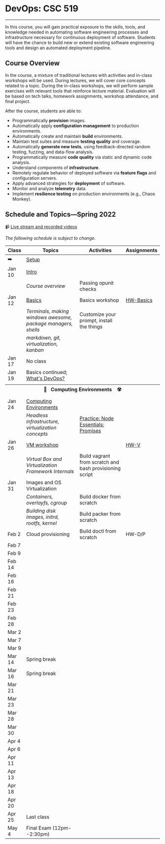 # DevOps: CSC 519
-------------------------

In this course, you will gain practical exposure to the skills, tools, and knowledge needed in automating software engineering processes and infrastructure necessary for continuous deployment of software. Students will have the chance to build new or extend existing software engineering tools and design an automated deployment pipeline.

## Course Overview

In the course, a mixture of traditional lectures with activities and in-class workshops will be used.  During lectures, we will cover core concepts related to a topic. During the in-class workshops, we will perform sample exercises with relevant tools that reinforce lecture material.  Evaluation will be based on tech talks, homework assignments, workshop attendance, and final project.

After the course, students are able to:

* Programmatically **provision** images.
* Automatically apply **configuration management** to production environments.
* Automatically create and maintain **build** environments.
* Maintain test suites and measure **testing quality** and coverage.
* Automatically **generate new tests**, using feedback-directed random testing, fuzzing, and data-flow analysis.
* Programmatically measure **code quality** via static and dynamic code analysis.
* Understand components of **infrastructure**.
* Remotely regulate behavior of deployed software via **feature flags** and configuration servers.
* Apply advanced strategies for **deployment** of software.
* Monitor and analyze **telemetry** data.
* Implement **resilience testing** on production environments (e.g., Chaos Monkey).

## Schedule and Topics—Spring 2022

📹 [Live stream and recorded videos](https://ncsu.hosted.panopto.com/Panopto/Pages/Sessions/List.aspx#folderID=36084064-ad92-4b46-a9d0-adff0182a317)

*The following schedule is subject to change.*

| Class    | Topics                           |  Activities | Assignments       |
|----------|----------------------------------|------------| ----------------  |
|  ➡️       | [Setup](https://devops.docable.cloud/chrisparnin/v/61a94512048892b30f3add22)
| Jan 10   | [Intro](https://docs.google.com/presentation/d/1u17QwNV-msmyFp2WvRciVr_qTnuiT2z5WePoVERsCFE/edit?usp=sharing)
|          | _Course overview_                  | Passing opunit checks 
| Jan 12   | [Basics](Content/Basics/README.md) | Basics workshop | [HW-Basics](HW/HW-Basics.md)
|          | _Terminals, making windows awesome, package managers, shells_  | Customize your prompt, install the things | 
|          | _markdown, git, virtualization, kanban_       |
| Jan 17   | No class
| Jan 19   | Basics continued; [What's DevOps?](https://docs.google.com/presentation/d/1pdykQwiow19pw9ipN7YnqMQ6Nk6Wj_huDM0huZdURBk/edit#slide=id.gb1b1a3196c_1_3)
| <tr><th colspan=4> 🧱&nbsp;&nbsp;&nbsp;Computing Environments&nbsp;&nbsp;&nbsp; ☢️</th></tr> |
| Jan 24   | [Computing Environments](https://docs.google.com/presentation/d/1McFvP0k3o1hhn-0CxQfURYm3H9RQa6dcLxqUuqavF04/edit?usp=sharing)
|          | _Headless infrastructure, virtualization concepts_  | [Practice: Node Essentials: Promises](https://devops.docable.cloud/chrisparnin/v/61a91ec418321edaed0f8ea6) |
| Jan 26   | [VM workshop](https://github.com/CSC-DevOps/VM)                                     |  | [HW-V](HW/HW-V.md)
|          | _Virtual Box and Virtualization Framework Internals_| Build vagrant from scratch and bash provisioning script |
| Jan 31   | Images and OS Virtualization | 
|          | _Containers, overlayfs, cgroup_                | Build docker from scratch |
|          | _Building disk images, initrd, rootfs, kernel_ | Build packer from scratch |
| Feb 2    | Cloud provisioning                             | Build doctl from scratch  |   HW-D/P    
| Feb 7    |
| Feb 9    |
| Feb 14   |
| Feb 16   |
| Feb 21   |
| Feb 23   |
| Feb 28   |
| Mar 2    |
| Mar 7    |
| Mar 9    |
| Mar 14   | Spring break
| Mar 16   | Spring break
| Mar 21   |
| Mar 23   |
| Mar 28   |
| Mar 30   |
| Apr 4    |
| Apr 6    |
| Apr 11   |
| Apr 13   |
| Apr 18   |
| Apr 20   |
| Apr 25   | Last class
| May 4    | Final Exam (12pm--2:30pm)        |            |                   |

